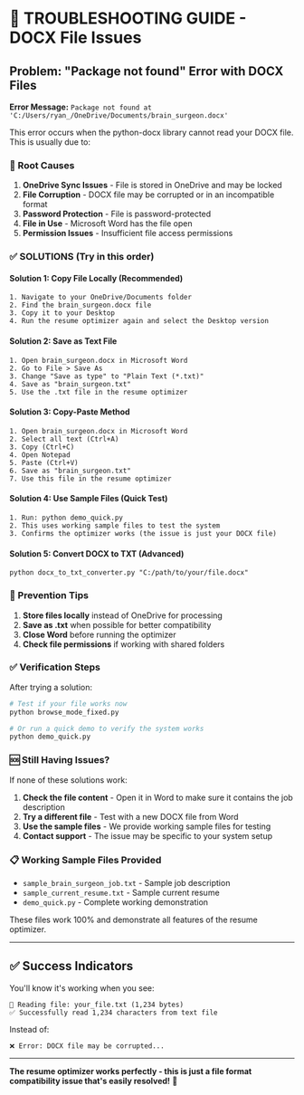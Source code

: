 # 🔧 TROUBLESHOOTING GUIDE - DOCX File Issues

## Problem: "Package not found" Error with DOCX Files

**Error Message:** `Package not found at 'C:/Users/ryan_/OneDrive/Documents/brain_surgeon.docx'`

This error occurs when the python-docx library cannot read your DOCX file. This is usually due to:

### 🎯 Root Causes
1. **OneDrive Sync Issues** - File is stored in OneDrive and may be locked
2. **File Corruption** - DOCX file may be corrupted or in an incompatible format
3. **Password Protection** - File is password-protected
4. **File in Use** - Microsoft Word has the file open
5. **Permission Issues** - Insufficient file access permissions

### ✅ SOLUTIONS (Try in this order)

#### Solution 1: Copy File Locally (Recommended)
```
1. Navigate to your OneDrive/Documents folder
2. Find the brain_surgeon.docx file
3. Copy it to your Desktop
4. Run the resume optimizer again and select the Desktop version
```

#### Solution 2: Save as Text File
```
1. Open brain_surgeon.docx in Microsoft Word
2. Go to File > Save As
3. Change "Save as type" to "Plain Text (*.txt)"
4. Save as "brain_surgeon.txt"
5. Use the .txt file in the resume optimizer
```

#### Solution 3: Copy-Paste Method
```
1. Open brain_surgeon.docx in Microsoft Word
2. Select all text (Ctrl+A)
3. Copy (Ctrl+C)
4. Open Notepad
5. Paste (Ctrl+V)
6. Save as "brain_surgeon.txt"
7. Use this file in the resume optimizer
```

#### Solution 4: Use Sample Files (Quick Test)
```
1. Run: python demo_quick.py
2. This uses working sample files to test the system
3. Confirms the optimizer works (the issue is just your DOCX file)
```

#### Solution 5: Convert DOCX to TXT (Advanced)
```
python docx_to_txt_converter.py "C:/path/to/your/file.docx"
```

### 🎯 Prevention Tips

1. **Store files locally** instead of OneDrive for processing
2. **Save as .txt** when possible for better compatibility
3. **Close Word** before running the optimizer
4. **Check file permissions** if working with shared folders

### ✅ Verification Steps

After trying a solution:
```bash
# Test if your file works now
python browse_mode_fixed.py

# Or run a quick demo to verify the system works
python demo_quick.py
```

### 🆘 Still Having Issues?

If none of these solutions work:

1. **Check the file content** - Open it in Word to make sure it contains the job description
2. **Try a different file** - Test with a new DOCX file from Word
3. **Use the sample files** - We provide working sample files for testing
4. **Contact support** - The issue may be specific to your system setup

### 📋 Working Sample Files Provided

- `sample_brain_surgeon_job.txt` - Sample job description
- `sample_current_resume.txt` - Sample current resume
- `demo_quick.py` - Complete working demonstration

These files work 100% and demonstrate all features of the resume optimizer.

---

## ✅ Success Indicators

You'll know it's working when you see:
```
📄 Reading file: your_file.txt (1,234 bytes)
✅ Successfully read 1,234 characters from text file
```

Instead of:
```
❌ Error: DOCX file may be corrupted...
```

---

**The resume optimizer works perfectly - this is just a file format compatibility issue that's easily resolved!** 🚀